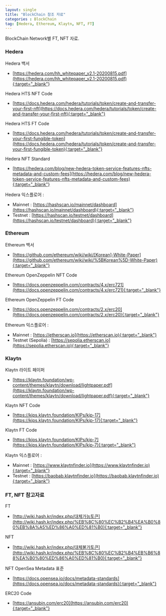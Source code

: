 ```yaml
---
layout: single
title: "BlockChain 참조 자료"
categories : BlockChain
tag: [Hedera, Ethereum, Klaytn, NFT, FT]
---
```


BlockChain Network별 FT, NFT 자료.

### Hedera
 
Hedera 백서
- [https://hedera.com/hh_whitepaper_v2.1-20200815.pdf](https://hedera.com/hh_whitepaper_v2.1-20200815.pdf){:target="_blank"}

Hedera HTS NFT Code
- [https://docs.hedera.com/hedera/tutorials/token/create-and-transfer-your-first-nft](https://docs.hedera.com/hedera/tutorials/token/create-and-transfer-your-first-nft){:target="_blank"}

Hedera HTS FT Code
- [https://docs.hedera.com/hedera/tutorials/token/create-and-transfer-your-first-fungible-token](https://docs.hedera.com/hedera/tutorials/token/create-and-transfer-your-first-fungible-token){:target="_blank"}

Hedera NFT Standard
- [https://hedera.com/blog/new-hedera-token-service-features-nfts-metadata-and-custom-fees](https://hedera.com/blog/new-hedera-token-service-features-nfts-metadata-and-custom-fees){:target="_blank"}

Hedera 익스플로어 :
- Mainnet : [https://hashscan.io/mainnet/dashboard](https://hashscan.io/mainnet/dashboard){:target="_blank"}
- Testnet : [https://hashscan.io/testnet/dashboard](https://hashscan.io/testnet/dashboard){:target="_blank"}


### Ethereum

Ethereum 백서
- [https://github.com/ethereum/wiki/wiki/[Korean]-White-Paper](https://github.com/ethereum/wiki/wiki/%5BKorean%5D-White-Paper){:target="_blank"}  

Ethereum OpenZeppelin NFT Code
- [https://docs.openzeppelin.com/contracts/4.x/erc721](https://docs.openzeppelin.com/contracts/4.x/erc721){:target="_blank"}

Ethereum OpenZeppelin FT Code
- [https://docs.openzeppelin.com/contracts/2.x/erc20](https://docs.openzeppelin.com/contracts/2.x/erc20){:target="_blank"}

Ethereum 익스플로어 :       
- Mainnet : [https://etherscan.io](https://etherscan.io){:target="_blank"}
- Testnet (Sepolia) : [https://sepolia.etherscan.io](https://sepolia.etherscan.io){:target="_blank"}


### Klaytn

Klaytn 라이트 페이퍼
- [https://klaytn.foundation/wp-content/themes/klaytn/download/lightpaper.pdf](https://klaytn.foundation/wp-content/themes/klaytn/download/lightpaper.pdf){:target="_blank"}

Klaytn NFT Code
- [https://kips.klaytn.foundation/KIPs/kip-17](https://kips.klaytn.foundation/KIPs/kip-17){:target="_blank"}

Klaytn FT Code
- [https://kips.klaytn.foundation/KIPs/kip-7](https://kips.klaytn.foundation/KIPs/kip-7){:target="_blank"} 

Klaytn 익스플로어 : 
- Mainnet : [https://www.klaytnfinder.io](https://www.klaytnfinder.io){:target="_blank"}
- Testnet : [https://baobab.klaytnfinder.io](https://baobab.klaytnfinder.io){:target="_blank"}


### FT, NFT  참고자료 

FT
- [http://wiki.hash.kr/index.php/대체가능토큰](http://wiki.hash.kr/index.php/%EB%8C%80%EC%B2%B4%EA%B0%80%EB%8A%A5%ED%86%A0%ED%81%B0){:target="_blank"}

NFT
- [http://wiki.hash.kr/index.php/대체불가토큰](http://wiki.hash.kr/index.php/%EB%8C%80%EC%B2%B4%EB%B6%88%EA%B0%80%ED%86%A0%ED%81%B0){:target="_blank"}

NFT OpenSea Metadata 표준
- [https://docs.opensea.io/docs/metadata-standards](https://docs.opensea.io/docs/metadata-standards){:target="_blank"}

ERC20 Code
- [https://ansubin.com/erc20](https://ansubin.com/erc20){:target="_blank"}